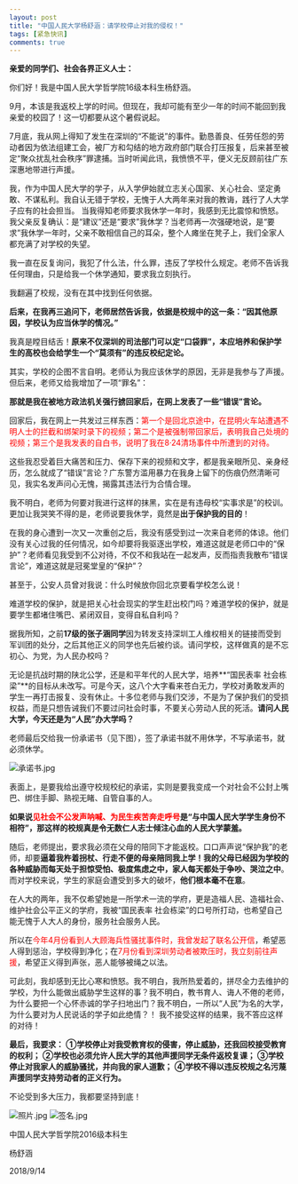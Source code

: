 ```yaml
---
layout: post
title: "中国人民大学杨舒涵：请学校停止对我的侵权！"
tags: [紧急快讯]
comments: true
---
```

**亲爱的同学们、社会各界正义人士：**

你们好！我是中国人民大学哲学院16级本科生杨舒涵。

9月，本该是我返校上学的时间。但现在，我却可能有至少一年的时间不能回到我亲爱的校园了！这一切都要从这个暑假说起。

7月底，我从网上得知了发生在深圳的“不能说”的事件。勤恳善良、任劳任怨的劳动者因为依法组建工会，被厂方和勾结的地方政府部门联合打压报复，后来甚至被定“聚众扰乱社会秩序”罪逮捕。当时听闻此讯，我愤愤不平，便义无反顾前往广东深惠地带进行声援。

我，作为中国人民大学的学子，从入学伊始就立志关心国家、关心社会、坚定勇敢、不谋私利。我自认无错于学校，无愧于人大两年来对我的教诲，践行了人大学子应有的社会担当。 
当我得知老师要求我休学一年时，我感到无比震惊和愤怒。 
我父亲反复确认：是“建议”还是“要求”我休学？当老师再一次强硬地说，是“要求”我休学一年时，父亲不敢相信自己的耳朵，整个人瘫坐在凳子上，我们全家人都充满了对学校的失望。

我一直在反复询问，我犯了什么法，什么罪，违反了学校什么规定。老师不告诉我任何理由，只是给我一个休学通知，要求我立刻执行。

我翻遍了校规，没有在其中找到任何依据。

**后来，在我再三追问下，老师居然告诉我，依据是校规中的这一条：“因其他原因，学校认为应当休学的情况。”**

 我真是瞠目结舌！**原来不仅深圳的司法部门可以定“口袋罪”，本应培养和保护学生的高校也会给学生一个“莫须有”的违反校纪定论。**

其实，学校的企图不言自明。老师认为我应该休学的原因，无非是我参与了声援。但后来，老师又给我增加了一项“罪名”：

**那就是我在被地方政法机关强行掳回家后，在网上发表了一些“错误”言论。**

回家后，我在网上一共发过三样东西：<font color = 'red'>第一个是回北京途中，在昆明火车站遭遇不明人士的拦截和绑架时录下的视频；第二个是被强制带回家后，表明我自己处境的视频；第三个是我发表的自白书，说明了我在8·24清场事件中所遭到的对待。</font>

这些我忍受着巨大痛苦和压力、保存下来的视频和文字，都是我亲眼所见、亲身经历，怎么就成了“错误”言论？广东警方滥用暴力在我身上留下的伤痕仍然清晰可见，我实名发声问心无愧，揭露其违法行为合情合理。

我不明白，老师为何要对我进行这样的抹黑，实在是有违母校“实事求是”的校训。 
更加让我哭笑不得的是，老师说要我休学，竟然是**出于保护我的目的**！

在我的身心遭到一次又一次重创之后，我没有感受到过一次来自老师的体谅。他们没有关心过我的任何情况，如今却要将我驱逐出学校，难道这就是老师口中的“保护”？老师看见我受到不公对待，不仅不和我站在一起发声，反而指责我散布“错误言论”，难道这就是冠冕堂皇的“保护”？

甚至于，公安人员曾对我说：什么时候放你回北京要看学校怎么说！

难道学校的保护，就是把关心社会现实的学生赶出校门吗？难道学校的保护，就是要学生都堵住嘴巴、紧闭双目，变得自私自利吗？

据我所知，之前**17级的张子涵同学**因为转发支持深圳工人维权相关的链接而受到军训团的处分，之后其他正义的同学也先后被约谈。请问学校，这样做真的是不忘初心、为党，为人民办校吗？ 

无论是抗战时期的陕北公学，还是和平年代的人民大学，培养**“国民表率 社会栋梁”**的目标从未改写。可是今天，这八个大字看来苍白无力，学校对勇敢发声的学生一再打击报复、没有休止。十多位老师与我们交涉，不是为了保护我们的受损权益，而是只想告诫我们不要过问社会时事，不要关心劳动人民的死活。**请问人民大学，今天还是为“人民”办大学吗？**

老师最后交给我一份承诺书（见下图），签了承诺书就不用休学，不写承诺书，就必须休学。

<img src="https://i.loli.net/2018/09/17/5b9f9050a0bd2.jpg" alt="承诺书.jpg" title="承诺书.jpg" />

表面上，是要我给出遵守校规校纪的承诺，实则是要我变成一个对社会不公封上嘴巴、绑住手脚、熟视无睹、自管自事的人。

**如果说<font color = 'red'>见社会不公发声呐喊、为民生疾苦奔走呼号</font>是“与中国人民大学学生身份不相符”，那这样的校规真是令无数仁人志士倾注心血的人民大学蒙羞。**

随后，老师提出，要求我必须在父母的陪同下才能返校。口口声声说“保护我”的老师，却要**逼着我杵着拐杖、行走不便的母亲陪同我上学！我的父母已经因为学校的各种威胁而每天处于担惊受怕、极度焦虑之中，家人每天都处于争吵、哭泣之中**。而对学校来说，学生的家庭会遭受到多大的破坏，**他们根本毫不在意**。 

在人大的两年，我不仅希望她是一所学术一流的学府，更是造福人民、造福社会、维护社会公平正义的学府，我被“国民表率 社会栋梁”的口号所打动，也希望自己能无愧于人大人的身份，服务社会服务人民。

所以在<font color = 'red'>今年4月份看到人大顾海兵性骚扰事件时，我曾发起了联名公开信</font>，希望恶人得到惩治，学校得到净化；在<font color = 'red'>7月份看到深圳劳动者被欺压时，我立刻前往声援</font>，希望正义得到声张，恶人能够被绳之以法。

可此刻，我却感到无比心寒和愤怒。我不明白，我所热爱着的，拼尽全力去维护的学校，为什么能做出威胁学生这样的事？我不明白，教书育人、诲人不倦的老师，为什么要把一个心怀赤诚的学子扫地出门？我不明白，一所以“人民”为名的大学，为什么要对为人民说话的学子如此绝情？！ 
我不接受这样的结果，我不答应这样的对待！

**最后，我要求：** 
**①学校停止对我受教育权的侵害，停止威胁，还我回校接受教育的权利；**
**②学校也必须允许人民大学的其他声援同学无条件返校复课；**
**③学校停止对我家人的威胁骚扰，并向我的家人道歉；**
**④学校不得以违反校规之名污蔑声援同学支持劳动者的正义行为。**

不论受到多大压力，我都要坚持到底！
 
<img src="https://i.loli.net/2018/09/17/5b9f90180ffac.jpg" alt="照片.jpg" title="照片.jpg" />

<img src="https://i.loli.net/2018/09/17/5b9f90bc724ba.jpg" alt="签名.jpg" title="签名.jpg" />

中国人民大学哲学院2016级本科生

杨舒涵

2018/9/14
